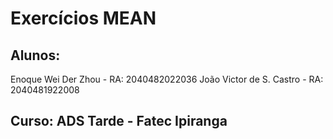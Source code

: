# Exercícios MEAN

## Alunos:
Enoque Wei Der Zhou - RA: 2040482022036
João Victor de S. Castro - RA: 2040481922008

## Curso: ADS Tarde - Fatec Ipiranga
